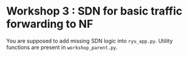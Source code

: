 # Workshop 3 : SDN for basic traffic forwarding to NF

You are supposed to add missing SDN logic into `ryu_app.py`. Utility functions are present in `workshop_parent.py`.
